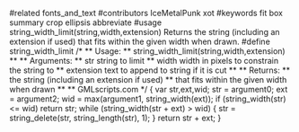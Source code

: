 #related
fonts_and_text
#contributors
IceMetalPunk
xot
#keywords
fit
box
summary
crop
ellipsis
abbreviate
#usage
string_width_limit(string,width,extension)
Returns the string (including an extension if used) that fits within the given width when drawn.
#define string_width_limit
/*
**  Usage:
**      string_width_limit(string,width,extension)
**
**  Arguments:
**      str         string to limit
**      width       width in pixels to constrain the string to
**      extension   text to append to string if it is cut
**
**  Returns:
**      the string (including an extension if used) 
**      that fits within the given width when drawn
**
**  GMLscripts.com
*/
{
    var str,ext,wid;
    str = argument0;
    ext = argument2;
    wid = max(argument1, string_width(ext));
    if (string_width(str) <= wid) return str;
    while (string_width(str + ext) > wid) {
        str = string_delete(str, string_length(str), 1);
    } 
    return str + ext;
}